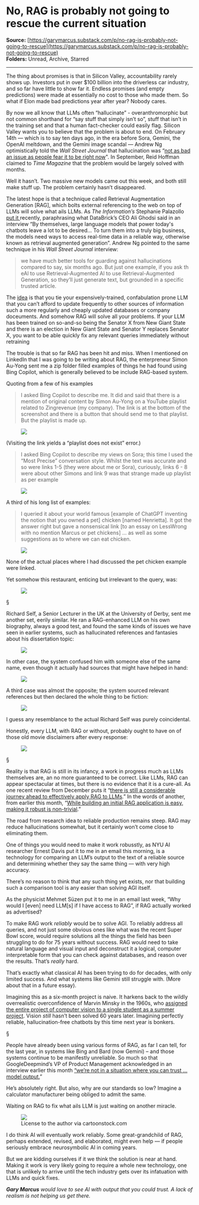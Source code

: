 # No, RAG is probably not going to rescue the current situation

**Source:** [https://garymarcus.substack.com/p/no-rag-is-probably-not-going-to-rescue](https://garymarcus.substack.com/p/no-rag-is-probably-not-going-to-rescue)  
**Folders:** Unread, Archive, Starred  

---

<div><div><p>The thing about promises is that in Silicon Valley, accountability rarely shows up. Investors put in over $100 billion into the driverless car industry, and so far have little to show far it. Endless promises (and empty predictions) were made at essentially no cost to those who made them. So what if Elon made bad predictions year after year? Nobody cares. </p><p><span>By now we all know that LLMs often “hallucinate” - overanthromorphic but not common shorthand for “say stuff that simply isn’t so”, stuff that isn’t in the training set and that a human fact-checker could easily flag. Silicon Valley wants you to believe that the problem is about to end. On February 14th — which is to say ten days ago, in the era before Sora, Gemini, the OpenAI meltdown, and the Gemini image scandal — Andrew Ng  optimistically told the </span><em>Wall Street Journal</em><span> that hallucination was “</span><a href="https://youtu.be/-mIjwN1o7nE?si=RoKj7BTLJItCzV9q">not as bad an issue as people fear it to be right now</a><span>". In September, Reid Hoffman claimed  to </span><em>Time Magazine</em><span> that the problem would be largely solved with months. </span></p><p>Well it hasn’t. Two massive new models came out this week, and both still make stuff up. The problem certainly hasn’t disappeared.  </p><p><span>The latest hope is that a technique called Retrieval Augmentation Generation [RAG], which bolts external referencing to the web on top of LLMs will solve what ails LLMs.  As </span><em>The Information’s</em><span> Stephanie Palazollo </span><a href="https://www.theinformation.com/articles/databricks-ceo-on-what-it-takes-to-turn-llms-into-a-big-business?utm_source=ti_app&amp;rc=dcf9pt">put it </a><span>recently, paraphrasing what DataBrick’s CEO Ali Ghodsi said in an interview  “By themselves, large language models that power today's chatbots leave a lot to be desired… To turn them into a truly big business, the models need ways to access real-time data in a reliable way, otherwise known as retrieval augmented generation”.  Andrew Ng pointed to the same technique in his </span><em>Wall Street Journal</em><span> interview:</span></p><blockquote><p>we have much better tools for guarding against hallucinations compared to say, six months ago. But just one example, if you ask th eAl to use Retrieval-Augmented Al to use Retrieval-Augmented Generation, so they’ll just generate text, but grounded in a specific trusted article.</p></blockquote><p><span>The </span><a href="https://www.pinecone.io/learn/retrieval-augmented-generation/">idea</a><span> is that you tie your expensively-trained, confabulation prone LLM that you can’t afford to update frequently to other sources of information  such a more regularly and cheaply updated databases or company doceuments. And somehow RAG will solve all your problems. If your LLM has been trained on so-and-so being the Senator X from New Giant State and there is an election in New Giant State and Senator Y replaces Senator X, you want to be able quickly fix any relevant queries immediately without retraining</span></p><p>The trouble is that so far RAG has been hit and miss. When I mentioned on LinkedIn that I was going to be writing about RAG, the enterpreneur Simon Au-Yong sent me a zip folder filled examples of things he had found using Bing Copilot, which is generally believed to be include RAG-based system.</p><p>Quoting from a few of his examples</p><blockquote><p>I asked Bing Copilot to describe me. It did and said that there is a mention of original content by Simon Au-Yong on a YouTube playlist related to Zingrevenue (my company). The link is at the bottom of the screenshot and there is a button that should send me to that playlist. But the playlist is made up.</p></blockquote><div><figure><a href="https://substackcdn.com/image/fetch/$s_!Xv38!,f_auto,q_auto:good,fl_progressive:steep/https%3A%2F%2Fsubstack-post-media.s3.amazonaws.com%2Fpublic%2Fimages%2F43a0d99a-067d-4dcf-8341-c8c436d844ce_1436x710.png"><div><picture><img src="https://substackcdn.com/image/fetch/$s_!Xv38!%2Cw_848%2Cc_limit%2Cf_auto%2Cq_auto:good%2Cfl_progressive:steep/https%3A%2F%2Fsubstack-post-media.s3.amazonaws.com%2Fpublic%2Fimages%2F43a0d99a-067d-4dcf-8341-c8c436d844ce_1436x710.png"></picture></div></a></figure></div><p>(Visiting the link yields a “playlist does not exist” error.)</p><blockquote><p>I asked Bing Copilot to describe my views on Sora; this time I used the “Most Precise” conversation style. Whilst the text was accurate and so were links 1-5 (they were about me or Sora), curiously, links 6 - 8 were about other Simons and link 9 was that strange made up playlist as per example </p></blockquote><div><figure><a href="https://substackcdn.com/image/fetch/$s_!DC0c!,f_auto,q_auto:good,fl_progressive:steep/https%3A%2F%2Fsubstack-post-media.s3.amazonaws.com%2Fpublic%2Fimages%2Fb59cc697-46e3-4350-80ab-65ace19575a0_1346x809.png"><div><picture><img src="https://substackcdn.com/image/fetch/$s_!DC0c!%2Cw_848%2Cc_limit%2Cf_auto%2Cq_auto:good%2Cfl_progressive:steep/https%3A%2F%2Fsubstack-post-media.s3.amazonaws.com%2Fpublic%2Fimages%2Fb59cc697-46e3-4350-80ab-65ace19575a0_1346x809.png"></picture></div></a></figure></div><p>A third of his long list of examples:</p><blockquote><p>I queried it about your world famous [example of ChatGPT inventing the notion that you owned a pet] chicken [named Henrietta]. It got the answer right but gave a nonsensical  link [to an essay on LessWrong with no mention Marcus or pet chickens] … as well as some suggestions as to where we can eat chicken.</p></blockquote><div><figure><a href="https://substackcdn.com/image/fetch/$s_!rYmn!,f_auto,q_auto:good,fl_progressive:steep/https%3A%2F%2Fsubstack-post-media.s3.amazonaws.com%2Fpublic%2Fimages%2Fc68010d6-9e6e-44a3-9338-9e9fc4b92930_1332x1003.png"><div><picture><img src="https://substackcdn.com/image/fetch/$s_!rYmn!%2Cw_848%2Cc_limit%2Cf_auto%2Cq_auto:good%2Cfl_progressive:steep/https%3A%2F%2Fsubstack-post-media.s3.amazonaws.com%2Fpublic%2Fimages%2Fc68010d6-9e6e-44a3-9338-9e9fc4b92930_1332x1003.png"></picture></div></a></figure></div><p>None of the actual places where I had discussed the pet chicken example were linked. </p><p>Yet somehow this restaurant, enticing but irrelevant to the query, was:</p><div><figure><a href="https://substackcdn.com/image/fetch/$s_!Ind5!,f_auto,q_auto:good,fl_progressive:steep/https%3A%2F%2Fsubstack-post-media.s3.amazonaws.com%2Fpublic%2Fimages%2Fdafb252b-25e3-467e-84ef-4b52674445f0_1697x969.png"><div><picture><img src="https://substackcdn.com/image/fetch/$s_!Ind5!%2Cw_848%2Cc_limit%2Cf_auto%2Cq_auto:good%2Cfl_progressive:steep/https%3A%2F%2Fsubstack-post-media.s3.amazonaws.com%2Fpublic%2Fimages%2Fdafb252b-25e3-467e-84ef-4b52674445f0_1697x969.png"></picture></div></a></figure></div><p>§</p><p>Richard Self, a Senior Lecturer in the UK at the University of Derby, sent me another set, eerily similar. He ran a RAG-enhanced LLM on his own biography, always a good test, and found the same kinds of issues we have seen in earlier systems, such as hallucinated references and fantasies about his dissertation topic:</p><div><figure><a href="https://substackcdn.com/image/fetch/$s_!1Ako!,f_auto,q_auto:good,fl_progressive:steep/https%3A%2F%2Fsubstack-post-media.s3.amazonaws.com%2Fpublic%2Fimages%2F76246819-5597-45b2-963d-9d8bcfa41082_1738x619.jpeg"><div><picture><img src="https://substackcdn.com/image/fetch/$s_!1Ako!%2Cw_848%2Cc_limit%2Cf_auto%2Cq_auto:good%2Cfl_progressive:steep/https%3A%2F%2Fsubstack-post-media.s3.amazonaws.com%2Fpublic%2Fimages%2F76246819-5597-45b2-963d-9d8bcfa41082_1738x619.jpeg"></picture></div></a></figure></div><p>In other case, the system confused him with someone else of the same name, even though it actually had sources that might have helped in hand:</p><div><figure><a href="https://substackcdn.com/image/fetch/$s_!2vWi!,f_auto,q_auto:good,fl_progressive:steep/https%3A%2F%2Fsubstack-post-media.s3.amazonaws.com%2Fpublic%2Fimages%2Fd59a5946-4031-4898-98d8-c69de9392686_1912x737.jpeg"><div><picture><img src="https://substackcdn.com/image/fetch/$s_!2vWi!%2Cw_848%2Cc_limit%2Cf_auto%2Cq_auto:good%2Cfl_progressive:steep/https%3A%2F%2Fsubstack-post-media.s3.amazonaws.com%2Fpublic%2Fimages%2Fd59a5946-4031-4898-98d8-c69de9392686_1912x737.jpeg"></picture></div></a></figure></div><p>A third case was almost the opposite; the system sourced relevant references but then declared the whole thing to be fiction:</p><div><figure><a href="https://substackcdn.com/image/fetch/$s_!jOJq!,f_auto,q_auto:good,fl_progressive:steep/https%3A%2F%2Fsubstack-post-media.s3.amazonaws.com%2Fpublic%2Fimages%2F267d318d-5029-4f45-84ec-948a1457f3d1_1355x866.jpeg"><div><picture><img src="https://substackcdn.com/image/fetch/$s_!jOJq!%2Cw_848%2Cc_limit%2Cf_auto%2Cq_auto:good%2Cfl_progressive:steep/https%3A%2F%2Fsubstack-post-media.s3.amazonaws.com%2Fpublic%2Fimages%2F267d318d-5029-4f45-84ec-948a1457f3d1_1355x866.jpeg"></picture></div></a></figure></div><p>I guess any resemblance to the actual Richard Self was purely coincidental. </p><p>Honestly, every LLM, with RAG or without, probably ought to have on of those old movie disclaimers after every response:</p><div><figure><a href="https://substackcdn.com/image/fetch/$s_!_AiW!,f_auto,q_auto:good,fl_progressive:steep/https%3A%2F%2Fsubstack-post-media.s3.amazonaws.com%2Fpublic%2Fimages%2F9f8a0ecf-cee2-4feb-835f-7c76923648c5_872x132.jpeg"><div><picture><img src="https://substackcdn.com/image/fetch/$s_!_AiW!%2Cw_848%2Cc_limit%2Cf_auto%2Cq_auto:good%2Cfl_progressive:steep/https%3A%2F%2Fsubstack-post-media.s3.amazonaws.com%2Fpublic%2Fimages%2F9f8a0ecf-cee2-4feb-835f-7c76923648c5_872x132.jpeg"></picture></div></a></figure></div><p>§</p><p><span>Reality is that RAG is still in its infancy, a work in progress much as LLMs themselves are, an no more guaranteed to be correct. Like LLMs, RAG can appear spectacular at times, but there is no evidence that it is a cure-all. As one recent review from December puts it “</span><a href="https://arxiv.org/pdf/2402.07483.pdf">there is still a considerable journey ahead to effectively apply RAG to LLMs</a><span>.” In the words of another, from earlier this month, “</span><a href="https://arxiv.org/pdf/2402.07483.pdf">While building an initial RAG application is easy, making it robust is non-trivial</a><span>.” </span></p><p>The road from research idea to reliable production remains steep. RAG may reduce hallucinations somewhat, but it certainly won’t come close to eliminating them.</p><p>One of things  you would need to make it work robusstly, as NYU AI researcher Ernest Davis put it to me in an email this morning, is a technology for comparing an LLM’s output to the text of a reliable source and determining whether they say the same thing — with very high accuracy. </p><p>There’s no reason to think that any such thing yet exists, nor that building such a comparison tool is any easier than solving AGI itself. </p><p>As the physicist Mehmet Süzen put it to me in an email last week, “Why would I [even] need LLM[s] if I have access to RAG”, if RAG actually worked as advertised? </p><p><span>To make RAG work </span><em>reliably</em><span> would be to solve AGI. To reliably address all queries, and not just some obvious ones like what was the recent Super Bowl score, would require solutions all the things the field has been struggling to do for 75 years without success. RAG would need to take natural language and visual input and deconstruct it a logical, computer interpretable form that you can check  against databases, and reason over the results. That’s </span><em>really</em><span> hard. </span></p><p>That’s exactly what classical AI has been trying to do for decades, with only limited success. And what systems like Gemini still struggle with. (More about that in a future essay).</p><p><span>Imagining this as a six-month project is naive. It harkens back to the wildly overrealistic overconfidence of Marvin Minsky in the 1960s, who </span><a href="https://en.wikipedia.org/wiki/Gerald_Jay_Sussman">assigned the entire project of computer vision to a single student as a summer project</a><span>. Vision </span><em>still</em><span> hasn’t been solved 60 years later. Imagining perfectly reliable, hallucination-free chatbots by this time next year is bonkers.</span></p><p>§</p><p><span>People have already been using various forms of RAG, as far I can tell, for the last year, in systems like Bing and Bard (now Gemini) – and those systems continue to be manifestly  unreliable. So much so that GoogleDeepmind’s VP of Product Management acknowledged in an interview earlier this month </span><a href="https://www.wsj.com/articles/google-and-anthropic-are-selling-generative-ai-to-businesses-even-as-they-address-its-shortcomings-ff90d83d">“we’re not in a situation where you can trust … model output.</a><span>” </span></p><p>He’s absolutely right. But also, why are our standards so low? Imagine a calculator manufacturer being obliged to admit the same.</p><p>Waiting on RAG to fix what ails LLM is just waiting on another miracle.</p><div><figure><a href="https://substackcdn.com/image/fetch/$s_!CsJu!,f_auto,q_auto:good,fl_progressive:steep/https%3A%2F%2Fsubstack-post-media.s3.amazonaws.com%2Fpublic%2Fimages%2F12a0a2e2-8d6d-46ce-9999-fee63b4bdd59_1900x2349.jpeg"><div><picture><img src="https://substackcdn.com/image/fetch/$s_!CsJu!%2Cw_848%2Cc_limit%2Cf_auto%2Cq_auto:good%2Cfl_progressive:steep/https%3A%2F%2Fsubstack-post-media.s3.amazonaws.com%2Fpublic%2Fimages%2F12a0a2e2-8d6d-46ce-9999-fee63b4bdd59_1900x2349.jpeg"></picture></div></a><figcaption>License to the author via cartoonstock.com</figcaption></figure></div><p>I do think AI will eventually work reliably. Some great-grandchild of RAG, perhaps extended, revised, and elaborated, might even help — if people seriously embrace neurosymbolic AI in coming years. </p><p>But we are kidding ourselves if it we think the solution is near at hand. Making it work is very likely going to require a whole new technology, one that is unlikely to arrive until the tech industry gets over its infatuation with LLMs and quick fixes.</p><p><em><strong>Gary Marcus</strong><span> would love to see AI with output that you could trust. A lack of realism is not helping us get there.</span></em></p></div></div>